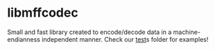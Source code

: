 # libmffcodec

Small and fast library created to encode/decode data in a machine-endianness independent manner. Check our [test](test)s folder for examples!